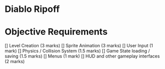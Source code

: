 # Diablo Ripoff

# Objective Requirements

[] Level Creation (3 marks)
[] Sprite Animation (3 marks)
[] User Input (1 mark)
[] Physics / Collision System (1.5 marks)
[] Game State loading / saving (1.5 marks)
[] Menus (1 mark)
[] HUD and other gameplay interfaces (2 marks)

